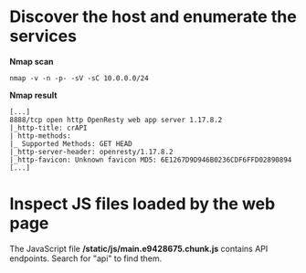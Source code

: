 # Discover the host and enumerate the services

**Nmap scan**
```SHELL
nmap -v -n -p- -sV -sC 10.0.0.0/24
```

**Nmap result**
```
[...]
8888/tcp open http OpenResty web app server 1.17.8.2
|_http-title: crAPI
| http-methods:
|_ Supported Methods: GET HEAD
|_http-server-header: openresty/1.17.8.2
|_http-favicon: Unknown favicon MD5: 6E1267D9D946B0236CDF6FFD02890894
[...]
```

# Inspect JS files loaded by the web page
  
The JavaScript file **/static/js/main.e9428675.chunk.js** contains API endpoints. Search for "api" to find them.